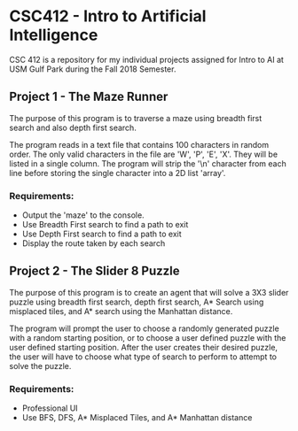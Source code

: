 # CSC412 - Intro to Artificial Intelligence

CSC 412 is a repository for my individual projects assigned for Intro to AI at USM Gulf Park
during the Fall 2018 Semester.

## Project 1 - The Maze Runner

The purpose of this program is to traverse a maze using breadth first search and also depth first search. 

The program reads in a text file that contains 100 characters in random order. The only valid characters in the file are 'W', 'P', 'E', 'X'. They will be listed in a single column.
The program will strip the '\n' character from each line before storing the single character into a 2D list 'array'.

### Requirements:
* Output the 'maze' to the console.
* Use Breadth First search to find a path to exit
* Use Depth First search to find a path to exit
* Display the route taken by each search

## Project 2 - The Slider 8 Puzzle

The purpose of this program is to create an agent that will solve a 3X3 slider puzzle using breadth first search,
depth first search, A* Search using misplaced tiles, and A* search using the Manhattan distance.

The program will prompt the user to choose a randomly generated puzzle with a random starting position, 
or to choose a user defined puzzle with the user defined starting position. After the user creates their desired puzzle, 
the user will have to choose what type of search to perform to attempt to solve the puzzle.

### Requirements:
* Professional UI
* Use BFS, DFS, A* Misplaced Tiles, and A* Manhattan distance

